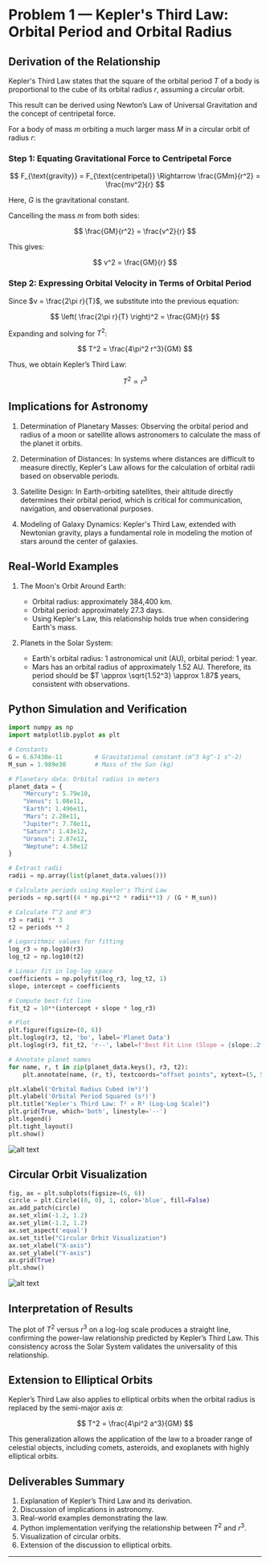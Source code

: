 # Problem 1 — Kepler's Third Law: Orbital Period and Orbital Radius

## Derivation of the Relationship

Kepler's Third Law states that the square of the orbital period $T$ of a body is proportional to the cube of its orbital radius $r$, assuming a circular orbit.

This result can be derived using Newton’s Law of Universal Gravitation and the concept of centripetal force.

For a body of mass $m$ orbiting a much larger mass $M$ in a circular orbit of radius $r$:

### Step 1: Equating Gravitational Force to Centripetal Force

$$
 F_{\text{gravity}} = F_{\text{centripetal}} \Rightarrow \frac{GMm}{r^2} = \frac{mv^2}{r}
$$

Here, $G$ is the gravitational constant.

Cancelling the mass $m$ from both sides:

$$
 \frac{GM}{r^2} = \frac{v^2}{r}
$$

This gives:

$$
 v^2 = \frac{GM}{r}
$$

### Step 2: Expressing Orbital Velocity in Terms of Orbital Period

Since $v = \frac{2\pi r}{T}$, we substitute into the previous equation:

$$
 \left( \frac{2\pi r}{T} \right)^2 = \frac{GM}{r}
$$

Expanding and solving for $T^2$:

$$
 T^2 = \frac{4\pi^2 r^3}{GM}
$$

Thus, we obtain Kepler’s Third Law:

$$
 T^2 \propto r^3
$$

## Implications for Astronomy

1. Determination of Planetary Masses: Observing the orbital period and radius of a moon or satellite allows astronomers to calculate the mass of the planet it orbits.

2. Determination of Distances: In systems where distances are difficult to measure directly, Kepler's Law allows for the calculation of orbital radii based on observable periods.

3. Satellite Design: In Earth-orbiting satellites, their altitude directly determines their orbital period, which is critical for communication, navigation, and observational purposes.

4. Modeling of Galaxy Dynamics: Kepler's Third Law, extended with Newtonian gravity, plays a fundamental role in modeling the motion of stars around the center of galaxies.

## Real-World Examples

1. The Moon's Orbit Around Earth:
   - Orbital radius: approximately 384,400 km.
   - Orbital period: approximately 27.3 days.
   - Using Kepler's Law, this relationship holds true when considering Earth's mass.

2. Planets in the Solar System:
   - Earth's orbital radius: 1 astronomical unit (AU), orbital period: 1 year.
   - Mars has an orbital radius of approximately 1.52 AU. Therefore, its period should be $T \approx \sqrt{1.52^3} \approx 1.87$ years, consistent with observations.

## Python Simulation and Verification

```python
import numpy as np
import matplotlib.pyplot as plt

# Constants
G = 6.67430e-11         # Gravitational constant (m^3 kg^-1 s^-2)
M_sun = 1.989e30        # Mass of the Sun (kg)

# Planetary data: Orbital radius in meters
planet_data = {
    "Mercury": 5.79e10,
    "Venus": 1.08e11,
    "Earth": 1.496e11,
    "Mars": 2.28e11,
    "Jupiter": 7.78e11,
    "Saturn": 1.43e12,
    "Uranus": 2.87e12,
    "Neptune": 4.50e12
}

# Extract radii
radii = np.array(list(planet_data.values()))

# Calculate periods using Kepler's Third Law
periods = np.sqrt((4 * np.pi**2 * radii**3) / (G * M_sun))

# Calculate T^2 and R^3
r3 = radii ** 3
t2 = periods ** 2

# Logarithmic values for fitting
log_r3 = np.log10(r3)
log_t2 = np.log10(t2)

# Linear fit in log-log space
coefficients = np.polyfit(log_r3, log_t2, 1)
slope, intercept = coefficients

# Compute best-fit line
fit_t2 = 10**(intercept + slope * log_r3)

# Plot
plt.figure(figsize=(8, 6))
plt.loglog(r3, t2, 'bo', label='Planet Data')
plt.loglog(r3, fit_t2, 'r--', label=f'Best Fit Line (Slope = {slope:.2f})')

# Annotate planet names
for name, r, t in zip(planet_data.keys(), r3, t2):
    plt.annotate(name, (r, t), textcoords="offset points", xytext=(5, 5), ha='left')

plt.xlabel('Orbital Radius Cubed (m³)')
plt.ylabel('Orbital Period Squared (s²)')
plt.title("Kepler's Third Law: T² ∝ R³ (Log-Log Scale)")
plt.grid(True, which='both', linestyle='--')
plt.legend()
plt.tight_layout()
plt.show()

```
![alt text](image-4.png)

## Circular Orbit Visualization

```python
fig, ax = plt.subplots(figsize=(6, 6))
circle = plt.Circle((0, 0), 1, color='blue', fill=False)
ax.add_patch(circle)
ax.set_xlim(-1.2, 1.2)
ax.set_ylim(-1.2, 1.2)
ax.set_aspect('equal')
ax.set_title("Circular Orbit Visualization")
ax.set_xlabel("X-axis")
ax.set_ylabel("Y-axis")
ax.grid(True)
plt.show()
```
![alt text](image-5.png)

## Interpretation of Results

The plot of $T^2$ versus $r^3$ on a log-log scale produces a straight line, confirming the power-law relationship predicted by Kepler’s Third Law. This consistency across the Solar System validates the universality of this relationship.

## Extension to Elliptical Orbits

Kepler’s Third Law also applies to elliptical orbits when the orbital radius is replaced by the semi-major axis $a$:

$$
 T^2 = \frac{4\pi^2 a^3}{GM}
$$

This generalization allows the application of the law to a broader range of celestial objects, including comets, asteroids, and exoplanets with highly elliptical orbits.

## Deliverables Summary

1. Explanation of Kepler’s Third Law and its derivation.
2. Discussion of implications in astronomy.
3. Real-world examples demonstrating the law.
4. Python implementation verifying the relationship between $T^2$ and $r^3$.
5. Visualization of circular orbits.
6. Extension of the discussion to elliptical orbits.

---
